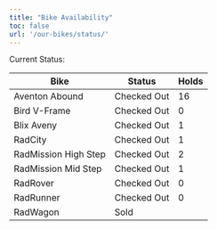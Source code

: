 ```yaml
---
title: "Bike Availability"
toc: false
url: '/our-bikes/status/'
---
```


Current Status:

| Bike | Status | Holds |
| ---- | ------ | ----- |
| Aventon Abound | Checked Out | 16 |
| Bird V-Frame | Checked Out | 0 |
| Blix Aveny | Checked Out | 1 |
| RadCity | Checked Out | 1 |
| RadMission High Step | Checked Out | 2 |
| RadMission Mid Step | Checked Out | 1 |
| RadRover | Checked Out | 0 | 
| RadRunner | Checked Out | 0 |
| RadWagon | Sold |

